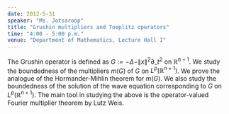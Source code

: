 ```yaml
---
date: 2012-5-31
speaker: "Ms. Jotsaroop"
title: "Grushin multipliers and Toeplitz operators"
time: "4:00 - 5:00 p.m." 
venue: "Department of Mathematics, Lecture Hall I"
---
```

The Grushin operator is defined as $G:=-\Delta-\|x\|^2\partial\_t^2$ on $\mathbb{R}^{n+1}$. We study the boundedness of the multipliers $m(G)$ of $G$ on $L^p(\mathbb{R}^{n+1})$. We prove the analogue of the Hormander-Mihlin theorem for $m(G)$. We also study the boundedness of the solution of the wave equation corresponding to $G$ on $L^p(\mathbb{R}^{n+1})$. The main tool in studying the above is the operator-valued Fourier multiplier theorem by Lutz Weis.
